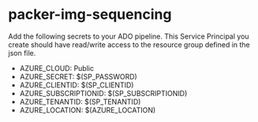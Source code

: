 # packer-img-sequencing

Add the following secrets to your ADO pipeline.  This Service Principal you create should 
have read/write access to the resource group defined in the json file.

* AZURE_CLOUD: Public
* AZURE_SECRET: $(SP_PASSWORD)
* AZURE_CLIENTID: $(SP_CLIENTID)
* AZURE_SUBSCRIPTIONID: $(SP_SUBSCRIPTIONID)
* AZURE_TENANTID: $(SP_TENANTID)
* AZURE_LOCATION: $(AZURE_LOCATION)
